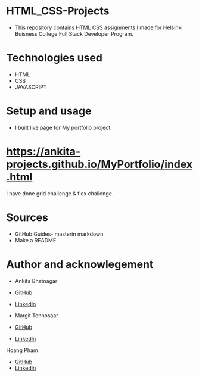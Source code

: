 # HTML_CSS-Projects

- This repository contains HTML CSS assignments I made for Helsinki Buisness College Full Stack Developer Program.

# Technologies used

- HTML
- CSS
- JAVASCRIPT

# Setup and usage

- I built live page for My portfolio project.
# https://ankita-projects.github.io/MyPortfolio/index.html
  I have done grid challenge & flex challenge.


# Sources 
- GitHub Guides- masterin markdown
- Make a README 

# Author and acknowlegement
 - Ankita Bhatnagar
 - [GitHub](ankita-projects)
 - [LinkedIn](https://www.linkedin.com/in/ankita-bhatnagar-b9101b21/)

- Margit Tennosaar
- [GitHub](https://github.com/margittennosaar)
- [LinkedIn](https://www.linkedin.com/in/margittennosaar/)

Hoang Pham
- [GitHub](https://github.com/phamt6)
- [LinkedIn](https://www.linkedin.com/in/tienhoangpham/)
 